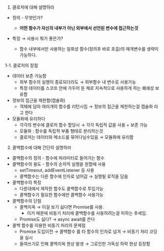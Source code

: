 1. 클로저에 대해 설명하라

- 정의 - 무엇인가?

  - **어떤 함수가 자신의 내부가 아닌 외부에서 선언된 변수에 접근하는것**

- 특징 → 사용시 뭐가 좋은가?
  - 함수 내부에서만 사용하는 일회성 함수(정의후 바로 호출)의 매개변수를 생략이 가능하다.

1-1. 클로저의 장점

- 데이터 보존 가능함
  - 외부 함수의 실행이 종료되더라도 → 외부함수 내 변수로 사용가능
  - 특정 데이터를 스코프 안에 가두어 둔 채로 지속적으로 사용하게 하는 폐쇄성 보유함
- 정보의 접근을 제한함(캡슐화)
  - 객체에 담아 여러개의 함수를 리턴시킴 → 정보의 접근을 제한하는걸 캡슐화 라고 한다
- 모듈화에 유리하다
  - 각각의 변수에 클로저 함수 할당시 → 각각 독립적 값을 사용 + 보존 가능
  - 모듈화 : 함수를 독립적 부품 형태로 분리하는것
  - 클로저는 데이터와 메소드를 묶어다닐수있음 → 모듈화에 유리함

2. 콜백함수에 대해 간단히 설명하라

- 콜백함수의 정의 - 함수에 파라미터로 들어가는 함수
- 콜백함수의 용도 - 함수의 순차적 실행을 원할때 사용
  - setTimeout, addEventListener 등 사용
  - 콜백함수는 다른 함수에 인자로 넘어감 → 실행될 로직을 담음
- 콜백함수의 특징
  - 다른대에서 제작한 함수도 콜백함수로 투입가능
  - 콜백함수가 필요한 함수에만 콜백함수 사용가능
- 콜백함수의 단점
  - 콜백지옥 → 이걸 보기 싫다면 Promise를 사용.
    - 이거 때문에 비동기 처리에 콜백함수를 사용하려는걸 피하는 추세임.
  - Promise도 싫다? → async await를 쓴다
- 콜백 함수를 이용한 비동기 처리의 문제점
  - Promise 도입이전 → 콜백함수 를 타 함수의 인자로 넘겨 → 비동기 처리 코딩을 실시
  - 들여쓰기로 인해 콜백지옥 현상 발생 → 그로인한 가독성 하락 현상 등장함
